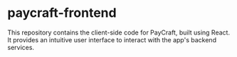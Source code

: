 # paycraft-frontend
This repository contains the client-side code for PayCraft, built using React. It provides an intuitive user interface to interact with the app's backend services.
